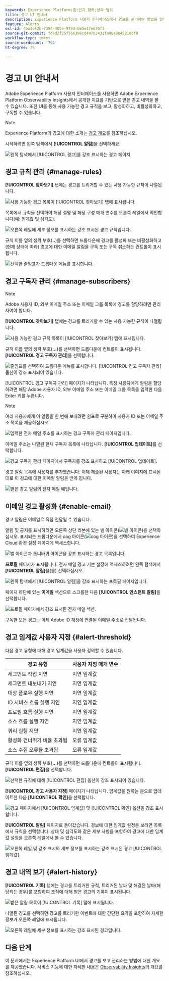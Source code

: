```yaml
---
keywords: Experience Platform;홈;인기 항목;날짜 범위
title: 경고 UI 안내서
description: Experience Platform 사용자 인터페이스에서 경고를 관리하는 방법을 알아봅니다.
feature: Alerts
exl-id: 4ba3ef2b-7394-405e-979d-0e5e1fe676f3
source-git-commit: fded2f25f76e396cd49702431fa40e8e4521ebf8
workflow-type: tm+mt
source-wordcount: '798'
ht-degree: 7%

---
```


# 경고 UI 안내서

Adobe Experience Platform 사용자 인터페이스를 사용하면 Adobe Experience Platform Observability Insights에서 공개한 지표를 기반으로 받은 경고 내역을 볼 수 있습니다. 또한 UI를 통해 사용 가능한 경고 규칙을 보고, 활성화하고, 비활성화하고, 구독할 수 있습니다.

>[!NOTE]
>
>Experience Platform의 경고에 대한 소개는 [경고 개요](./overview.md)를 참조하십시오.

시작하려면 왼쪽 탐색에서 **[!UICONTROL 알림]**&#x200B;을 선택하세요.

![왼쪽 탐색에서 [!UICONTROL 경고]를 강조 표시하는 경고 페이지](../images/alerts/ui/workspace.png)

## 경고 규칙 관리 {#manage-rules}

**[!UICONTROL 찾아보기]** 탭에는 경고를 트리거할 수 있는 사용 가능한 규칙이 나열됩니다.

![사용 가능한 경고 목록이 [!UICONTROL 찾아보기] 탭에 표시됩니다.](../images/alerts/ui/rules.png)

목록에서 규칙을 선택하여 해당 설명 및 해당 구성 매개 변수를 오른쪽 레일에서 확인합니다(예: 임계값 및 심각도).

![오른쪽 레일에 세부 정보를 표시하는 강조 표시된 경고 규칙입니다.](../images/alerts/ui/rule-details.png)

규칙 이름 옆의 생략 부호(**..**)를 선택하면 드롭다운에 경고를 활성화 또는 비활성화하고(현재 상태에 따라) 경고에 대한 이메일 알림을 구독 또는 구독 취소하는 컨트롤이 표시됩니다.

![선택한 줄임표가 드롭다운 메뉴를 표시합니다.](../images/alerts/ui/disable-subscribe.png)

## 경고 구독자 관리 {#manage-subscribers}

>[!NOTE]
>
> Adobe 사용자 ID, 외부 이메일 주소 또는 이메일 그룹 목록에 경고를 할당하려면 관리자여야 합니다.

**[!UICONTROL 찾아보기]** 탭에는 경고를 트리거할 수 있는 사용 가능한 규칙이 나열됩니다.

![사용 가능한 경고 규칙 목록이 [!UICONTROL 찾아보기] 탭에 표시됩니다.](../images/alerts/ui/rules.png)

규칙 이름 옆의 생략 부호(**...**)를 선택하면 드롭다운에 컨트롤이 표시됩니다. **[!UICONTROL 경고 구독자 관리]**&#x200B;를 선택합니다.

![줄임표를 선택하여 드롭다운 메뉴를 표시합니다. [!UICONTROL 경고 구독자 관리] 옵션이 강조 표시되어 있습니다.](../images/alerts/ui/manage-alert-subscribers.png)

[!UICONTROL 경고 구독자 관리] 페이지가 나타납니다. 특정 사용자에게 알림을 할당하려면 해당 Adobe 사용자 ID, 외부 이메일 주소 또는 이메일 그룹 목록을 입력한 다음 Enter 키를 누릅니다.

>[!NOTE]
>
>여러 사용자에게 이 알림을 한 번에 보내려면 쉼표로 구분하여 사용자 ID 또는 이메일 주소 목록을 제공하십시오.

![입력한 전자 메일 주소를 표시하는 경고 구독자 관리 페이지입니다.](../images/alerts/ui/manage-alert-add-email.png)

이메일 주소는 나열된 현재 구독자 목록에 나타납니다. **[!UICONTROL 업데이트]**&#x200B;를 선택합니다.

![경고 구독자 관리 페이지에서 구독자를 강조 표시하고 [!UICONTROL 업데이트].](../images/alerts/ui/manage-alert-subscribers-added-email.png)

경고 알림 목록에 사용자를 추가했습니다. 이제 제출된 사용자는 아래 이미지에 표시된 대로 이 경고에 대한 이메일 알림을 받게 됩니다.

![받은 경고 알림의 전자 메일 예입니다.](../images/alerts/ui/manage-alert-subscribers-email.png)

## 이메일 경고 활성화 {#enable-email}

경고 알림은 이메일로 직접 전달될 수 있습니다.

알림 및 공지를 표시하려면 오른쪽 상단 리본에 있는 벨 아이콘(![벨 아이콘](/help/images/icons/bell.png))을 선택하십시오. 표시되는 드롭다운에서 cog 아이콘(![cog 아이콘](/help/images/icons/settings.png))을 선택하여 Experience Cloud 환경 설정 페이지에 액세스합니다.

![벨 아이콘과 톱니바퀴 아이콘을 강조 표시하는 경고 목록입니다.](../images/alerts/ui/edit-preferences.png)

**프로필** 페이지가 표시됩니다. 전자 메일 경고 기본 설정에 액세스하려면 왼쪽 탐색에서 **[!UICONTROL 알림]**&#x200B;을(를) 선택하십시오.

![왼쪽 탐색에서 [!UICONTROL 알림]을 강조 표시하는 프로필 페이지입니다.](../images/alerts/ui/profile.png)

페이지 하단에 있는 **이메일** 섹션으로 스크롤한 다음 **[!UICONTROL 인스턴트 알림]**&#x200B;을 선택합니다.

![프로필 페이지에서 강조 표시된 전자 메일 섹션.](../images/alerts/ui/notifications.png)

구독한 모든 경고는 이제 Adobe ID 계정에 연결된 이메일 주소로 전달됩니다.

## 경고 임계값 사용자 지정 {#alert-threshold}

다음 경고 유형에 대해 경고 임계값을 사용자 정의할 수 있습니다.

| 경고 유형 | 사용자 지정 매개 변수 |
|---|---|
| 세그먼트 작업 지연 | 지연 임계값 |
| 세그먼트 내보내기 지연 | 지연 임계값 |
| 대상 플로우 실행 지연 | 지연 임계값 |
| ID 서비스 흐름 실행 지연 | 지연 임계값 |
| 프로필 흐름 실행 지연 | 지연 임계값 |
| 소스 흐름 실행 지연 | 지연 임계값 |
| 쿼리 실행 지연 | 지연 임계값 |
| 활성화 건너뛰기 비율 초과됨 | 오류 임계값 |
| 소스 수집 오류율 초과됨 | 오류 임계값 |

규칙 이름 옆의 생략 부호(**...**)를 선택하면 드롭다운에 컨트롤이 표시됩니다. **[!UICONTROL 편집]**&#x200B;을 선택합니다.

![선택한 규칙에 대해 [!UICONTROL 편집] 옵션이 강조 표시되어 있습니다.](../images/alerts/ui/threshold-edit.png)

**[!UICONTROL 경고 사용자 지정]** 페이지가 나타납니다. 임계값을 원하는 분으로 업데이트한 다음 **[!UICONTROL 확인]**&#x200B;을 선택합니다.

![경고 페이지에서 [!UICONTROL 임계값] 및 [!UICONTROL 확인] 옵션을 강조 표시합니다.](../images/alerts/ui/threshold-update.png)

**[!UICONTROL 알림]** 페이지로 돌아갔습니다. 경보에 대한 임계값 설정을 보려면 목록에서 규칙을 선택합니다. 상태 및 심각도와 같은 세부 사항을 포함하여 경고에 대한 임계값 설정을 오른쪽 레일에서 볼 수 있습니다.

![오른쪽 레일 및 강조 표시의 세부 정보를 표시하는 강조 표시된 경고 [!UICONTROL 임계값].](../images/alerts/ui/threshold-view.png)

## 경고 내역 보기 {#alert-history}

**[!UICONTROL 기록]** 탭에는 경고를 트리거한 규칙, 트리거된 날짜 및 해결된 날짜(해당되는 경우)를 포함하여 조직에 대해 받은 경고의 기록이 표시됩니다.

![받은 알림 목록이 [!UICONTROL 기록] 탭에 표시됩니다.](../images/alerts/ui/history.png)

나열된 경고를 선택하면 경고를 트리거한 이벤트에 대한 간단한 요약을 포함하여 자세한 정보가 오른쪽 레일에 표시됩니다.

![오른쪽 레일에 세부 정보를 표시하는 강조 표시된 경고입니다.](../images/alerts/ui/history-details.png)

## 다음 단계

이 문서에서는 Experience Platform UI에서 경고를 보고 관리하는 방법에 대한 개요를 제공했습니다. 서비스 기능에 대한 자세한 내용은 [Observability Insights](../home.md)의 개요를 참조하십시오.
